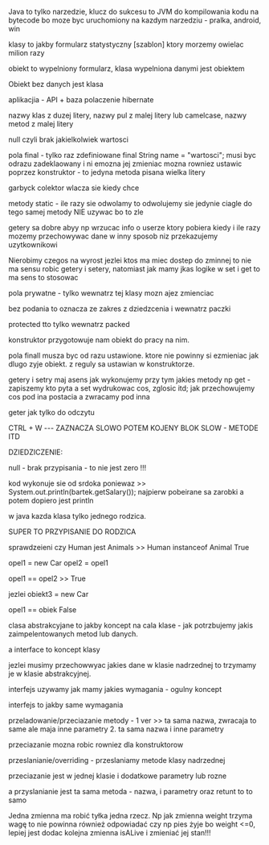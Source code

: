 Java to tylko narzedzie, klucz do sukcesu to JVM do kompilowania kodu na bytecode bo moze byc uruchomiony na kazdym narzedziu - pralka, android, win 

klasy to jakby formularz statystyczny [szablon] ktory morzemy owielac milion razy 

obiekt to wypelniony formularz, klasa wypelniona danymi jest obiektem

Obiekt  bez danych jest klasa

aplikacjia - API + baza polaczenie hibernate 

nazwy klas z duzej litery, nazwy pul z malej litery lub camelcase, nazwy metod z malej litery

null  czyli brak jakielkolwiek wartosci

pola final - tylko raz zdefiniowane final String name = "wartosci";   musi byc odrazu zadeklaowany i ni emozna jej zmieniac  mozna rowniez ustawic poprzez konstruktor - to jedyna metoda pisana wielka litery

garbyck colektor wlacza sie kiedy chce

metody static - ile razy sie odwolamy to odwolujemy sie jedynie ciagle do tego samej metody NIE uzywac bo to zle

getery sa dobre abyy np wrzucac info o userze ktory pobiera kiedy i ile razy
mozemy przechowywac dane w inny sposob niz przekazujemy uzytkownikowi

Nierobimy czegos na wyrost jezlei ktos ma miec dostep do zminnej to nie ma sensu robic getery i setery, natomiast jak mamy jkas logike w set i get to ma sens to stosowac

pola prywatne - tylko wewnatrz tej klasy mozn ajez zmienciac

bez podania to oznacza ze zakres z dziedzcenia i wewnatrz paczki

protected tto tylko wewnatrz packed


konstruktor przygotowuje nam obiekt do pracy na nim.

pola finall musza byc od razu ustawione. ktore nie powinny si ezmieniac jak dlugo zyje obiekt. z reguly sa ustawian w konstruktorze.

getery i setry maj asens jak wykonujemy przy tym jakies metody np get - zapiszemy kto pyta  a set wydrukowac cos, zglosic itd; jak przechowujemy cos pod ina postacia a zwracamy pod inna

geter jak tylko do odczytu

CTRL + W  --- ZAZNACZA SLOWO POTEM KOJENY BLOK SLOW - METODE ITD

DZIEDZICZENIE:

null - brak przypisania  - to nie jest zero !!!

kod wykonuje sie od srdoka poniewaz >> System.out.println(bartek.getSalary());  najpierw pobeirane sa zarobki a potem dopiero jest println

w java kazda klasa tylko jednego rodzica.


SUPER TO PRZYPISANIE DO RODZICA

sprawdzeieni czy Human jest Animals   >> Human instanceof Animal  True

opel1 = new Car
opel2 = opel1

opel1 == opel2  >> True

jezlei obiekt3 = new Car

opel1 == obiek False

clasa abstrakcyjane to jakby koncept na cala klase - jak potrzbujemy jakis zaimpelentowanych metod lub danych.

a interface to koncept klasy

jezlei musimy przechowwyac jakies dane w klasie nadrzednej to trzymamy je w klasie abstrakcyjnej.

interfejs uzywamy jak mamy jakies wymagania - ogulny koncept

interfejs to jakby same wymagania

przeladowanie/przeciazanie metody - 
1 ver >> ta sama nazwa, zwracaja to same ale maja inne parametry 
2. ta sama nazwa i inne parametry

przeciazanie mozna robic rowniez dla konstruktorow

przeslanianie/overriding  - przeslaniamy metode klasy nadrzednej

przeciazanie jest w jednej klasie i dodatkowe parametry lub rozne

a przyslanianie jest ta sama metoda - nazwa, i parametry oraz retunt to to samo


Jedna zmienna ma robić tyłka jedna rzecz. Np jak zmienna weight trzyma wagę to nie powinna również odpowiadać czy np pies żyje bo weight <=0, lepiej jest dodac kolejna zmienna isALive i zmieniać jej stan!!! 

